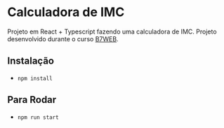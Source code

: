# Calculadora de IMC

Projeto em React + Typescript fazendo uma calculadora de IMC.
Projeto desenvolvido durante o curso [B7WEB](https://b7web.com.br).

## Instalação
- `npm install`

## Para Rodar
 - `npm run start`